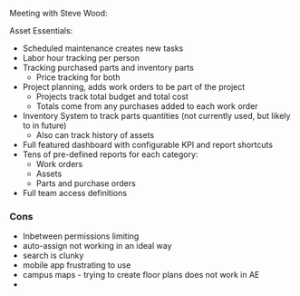 Meeting with Steve Wood:

Asset Essentials:
- Scheduled maintenance creates new tasks
- Labor hour tracking per person
- Tracking purchased parts and inventory parts
	- Price tracking for both
- Project planning, adds work orders to be part of the project
	- Projects track total budget and total cost
	- Totals come from any purchases added to each work order
- Inventory System to track parts quantities (not currently used, but likely to in future)
	- Also can track history of assets
- Full featured dashboard with configurable KPI and report shortcuts
- Tens of pre-defined reports for each category:
	- Work orders
	- Assets
	- Parts and purchase orders
- Full team access definitions

### Cons
- Inbetween permissions limiting
- auto-assign not working in an ideal way
- search is clunky
- mobile app frustrating to use
- campus maps - trying to create floor plans does not work in AE
- 